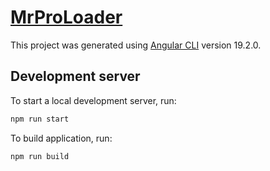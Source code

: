 # [MrProLoader](https://alimkhalilev.github.io/mrpro-loader/dist/browser)

This project was generated using [Angular CLI](https://github.com/angular/angular-cli) version 19.2.0.

## Development server

To start a local development server, run:

```bash
npm run start
```

To build application, run:

```bash
npm run build
```